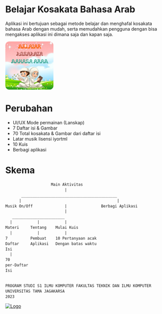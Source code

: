 <link rel="apple-touch-icon" href="https://raw.githubusercontent.com/CusMeDroid/aplikasi/main/ahmad.zakaria.univ.tama.jagakarsa.skripsi.belajarbahasaarab/ic_launcher_ba.png"><meta name="description" content="Aplikasi ini bertujuan sebagai metode belajar dan menghafal kosakata bahasa Arab dengan mudah, serta memudahkan pengguna dengan bisa mengakses aplikasi ini dimana saja dan kapan saja.">

# Belajar Kosakata Bahasa Arab
Aplikasi ini bertujuan sebagai metode belajar dan menghafal kosakata bahasa Arab dengan mudah, serta memudahkan pengguna dengan bisa mengakses aplikasi ini dimana saja dan kapan saja.

[<img alt="Logo" title="Logo" width="30%" src="https://raw.githubusercontent.com/CusMeDroid/aplikasi/main/ahmad.zakaria.univ.tama.jagakarsa.skripsi.belajarbahasaarab/ic_launcher_ba.png" />](https://raw.githubusercontent.com/CusMeDroid/aplikasi/main/ahmad.zakaria.univ.tama.jagakarsa.skripsi.belajarbahasaarab/ic_launcher_ba.png)

# Perubahan
- UI/UX Mode permainan (Lanskap)
- 7 Daftar isi & Gambar
- 70 Total kosakata & Gambar dari daftar isi
- Latar musik lisensi iyortml
- 10 Kuis
- Berbagi aplikasi

# Skema
```txt
                    Main Aktivitas
                          |
       __________________________________________
      |                                          |
Musik On/Off              |               Berbagi Aplikasi
                          |
   _______________________
  |           |           |
Materi     Tentang    Mulai Kuis
  |           |           |
7          Pembuat    10 Pertanyaan acak
Daftar     Aplikasi   Dengan batas waktu
Isi
  |
70
per-Daftar
Isi
  

```

```txt
PROGRAM STUDI S1 ILMU KOMPUTER FAKULTAS TEKNIK DAN ILMU KOMPUTER
UNIVERSITAS TAMA JAGAKARSA
2023
```
[<img alt="Logo" title="Logo" width="30%" src="https://wahdah.or.id/wp-content/uploads/2016/05/Download-Button-PNG-Image.png" />](https://github.com/CusMeDroid/aplikasi/raw/main/ahmad.zakaria.univ.tama.jagakarsa.skripsi.belajarbahasaarab/app-debug.apk)
